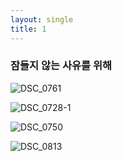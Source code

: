 ```yaml
---
layout: single
title: 1
---
```


### 잠들지 않는 사유를 위해


![DSC_0761](https://user-images.githubusercontent.com/22893548/180638058-16e68e37-c2dd-4e34-8bc4-dc5036455066.JPG)


![DSC_0728-1](https://user-images.githubusercontent.com/22893548/180643176-242c8471-48c2-4cdd-a17a-46d1d4e4c362.jpg)


![DSC_0750](https://user-images.githubusercontent.com/22893548/180642996-2f1a3412-4555-41e9-ab49-5c040bd6c100.JPG)


![DSC_0813](https://user-images.githubusercontent.com/22893548/180643200-9e635c85-23ff-410b-8b33-3c6bbffdd333.JPG)
